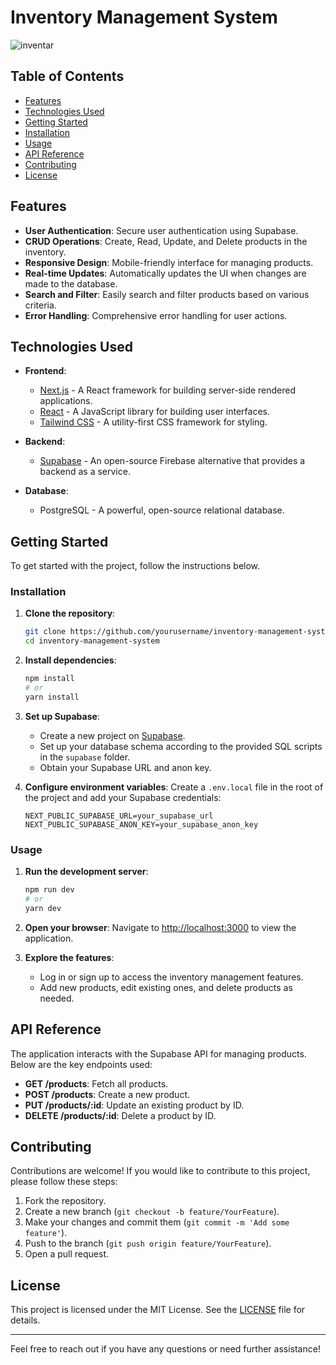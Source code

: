 # Inventory Management System
![inventar](https://socialify.git.ci/awindsr/inventar/image?description=1&descriptionEditable=%20Inventory%20Management%20System%20built%20with%20Next.js%20to%20manage%20products%2C%20including%20adding%2C%20editing%2C%20and%20deleting%20product%20information.&font=Raleway&language=1&name=1&owner=1&pattern=Plus&theme=Dark)


## Table of Contents

- [Features](#features)
- [Technologies Used](#technologies-used)
- [Getting Started](#getting-started)
- [Installation](#installation)
- [Usage](#usage)
- [API Reference](#api-reference)
- [Contributing](#contributing)
- [License](#license)

## Features

- **User Authentication**: Secure user authentication using Supabase.
- **CRUD Operations**: Create, Read, Update, and Delete products in the inventory.
- **Responsive Design**: Mobile-friendly interface for managing products.
- **Real-time Updates**: Automatically updates the UI when changes are made to the database.
- **Search and Filter**: Easily search and filter products based on various criteria.
- **Error Handling**: Comprehensive error handling for user actions.

## Technologies Used

- **Frontend**: 
  - [Next.js](https://nextjs.org) - A React framework for building server-side rendered applications.
  - [React](https://reactjs.org) - A JavaScript library for building user interfaces.
  - [Tailwind CSS](https://tailwindcss.com) - A utility-first CSS framework for styling.

- **Backend**: 
  - [Supabase](https://supabase.io) - An open-source Firebase alternative that provides a backend as a service.

- **Database**: 
  - PostgreSQL - A powerful, open-source relational database.

## Getting Started

To get started with the project, follow the instructions below.

### Installation

1. **Clone the repository**:
   ```bash
   git clone https://github.com/yourusername/inventory-management-system.git
   cd inventory-management-system
   ```

2. **Install dependencies**:
   ```bash
   npm install
   # or
   yarn install
   ```

3. **Set up Supabase**:
   - Create a new project on [Supabase](https://supabase.io).
   - Set up your database schema according to the provided SQL scripts in the `supabase` folder.
   - Obtain your Supabase URL and anon key.

4. **Configure environment variables**:
   Create a `.env.local` file in the root of the project and add your Supabase credentials:
   ```plaintext
   NEXT_PUBLIC_SUPABASE_URL=your_supabase_url
   NEXT_PUBLIC_SUPABASE_ANON_KEY=your_supabase_anon_key
   ```

### Usage

1. **Run the development server**:
   ```bash
   npm run dev
   # or
   yarn dev
   ```

2. **Open your browser**:
   Navigate to [http://localhost:3000](http://localhost:3000) to view the application.

3. **Explore the features**:
   - Log in or sign up to access the inventory management features.
   - Add new products, edit existing ones, and delete products as needed.

## API Reference

The application interacts with the Supabase API for managing products. Below are the key endpoints used:

- **GET /products**: Fetch all products.
- **POST /products**: Create a new product.
- **PUT /products/:id**: Update an existing product by ID.
- **DELETE /products/:id**: Delete a product by ID.

## Contributing

Contributions are welcome! If you would like to contribute to this project, please follow these steps:

1. Fork the repository.
2. Create a new branch (`git checkout -b feature/YourFeature`).
3. Make your changes and commit them (`git commit -m 'Add some feature'`).
4. Push to the branch (`git push origin feature/YourFeature`).
5. Open a pull request.

## License

This project is licensed under the MIT License. See the [LICENSE](LICENSE) file for details.

---

Feel free to reach out if you have any questions or need further assistance!
